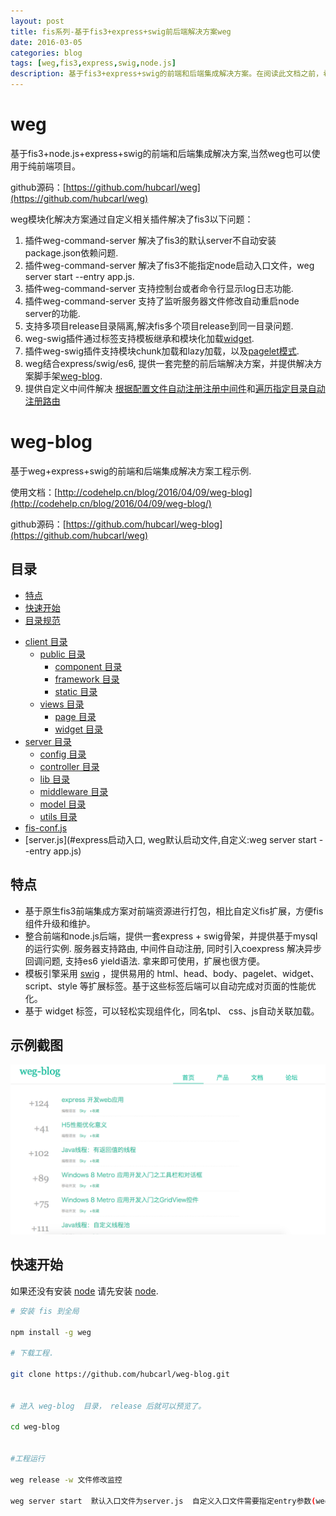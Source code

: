 ```yaml
---
layout: post
title: fis系列-基于fis3+express+swig前后端解决方案weg
date: 2016-03-05
categories: blog
tags: [weg,fis3,express,swig,node.js]
description: 基于fis3+express+swig的前端和后端集成解决方案。在阅读此文档之前，希望你最好对fis3、swig、express 、mysql有一定的了解。
---
```


# weg

基于fis3+node.js+express+swig的前端和后端集成解决方案,当然weg也可以使用于纯前端项目。

github源码：[https://github.com/hubcarl/weg](https://github.com/hubcarl/weg)

weg模块化解决方案通过自定义相关插件解决了fis3以下问题：

1. 插件weg-command-server 解决了fis3的默认server不自动安装package.json依赖问题.
2. 插件weg-command-server 解决了fis3不能指定node启动入口文件，weg server start --entry app.js.
3. 插件weg-command-server 支持控制台或者命令行显示log日志功能.
4. 插件weg-command-server 支持了监听服务器文件修改自动重启node server的功能.
5. 支持多项目release目录隔离,解决fis多个项目release到同一目录问题.
6. weg-swig插件通过标签支持模板继承和模块化加载[widget](http://codehelp.cn/blog/2016/03/19/weg-swig-widget/).
7. 插件weg-swig插件支持模块chunk加载和lazy加载，以及[pagelet模式](http://codehelp.cn/blog/2016/03/13/weg-swig-pagelet/).
8. weg结合express/swig/es6, 提供一套完整的前后端解决方案，并提供解决方案脚手架[weg-blog](https://github.com/hubcarl/weg).
9. 提供自定义中间件解决 [根据配置文件自动注册注册中间件](https://github.com/hubcarl/express-use-middleware)和[遍历指定目录自动注册路由](https://github.com/hubcarl/express-router-middleware)



# weg-blog

基于weg+express+swig的前端和后端集成解决方案工程示例.

使用文档：[http://codehelp.cn/blog/2016/04/09/weg-blog](http://codehelp.cn/blog/2016/04/09/weg-blog/)

github源码：[https://github.com/hubcarl/weg-blog](https://github.com/hubcarl/weg)

## 目录

* [特点](#特点)
* [快速开始](#快速开始)
* [目录规范](#目录规范)
 - [client 目录](#前端)
    - [public 目录](#page-目录)
        - [component 目录](#组件)
        - [framework 目录](#组件,不会被cmd)
        - [static 目录](#css／js／image公共静态资源)
    - [views 目录](#static-目录)
      - [page 目录](#页面模板)
      - [widget 目录](#组件)
 - [server 目录](#后端)
    - [config 目录](#服务器配置)
    - [controller 目录](#路由)
    - [lib 目录](#第三发组件或者组件扩展)
    - [middleware 目录](#中间件)
    - [model 目录](＃数据模型)
    - [utils 目录](＃工具类)
 - [fis-conf.js](#fis配置文件)
 - [server.js](#express启动入口, weg默认启动文件,自定义:weg server start --entry app.js)

## 特点

* 基于原生fis3前端集成方案对前端资源进行打包，相比自定义fis扩展，方便fis组件升级和维护。
* 整合前端和node.js后端，提供一套express + swig骨架，并提供基于mysql的运行实例. 服务器支持路由, 中间件自动注册, 同时引入coexpress 解决异步回调问题, 支持es6 yield语法.  拿来即可使用，扩展也很方便。
* 模板引擎采用 [swig](http://paularmstrong.github.io/swig/) ，提供易用的 html、head、body、pagelet、widget、script、style 等扩展标签。基于这些标签后端可以自动完成对页面的性能优化。
* 基于 widget 标签，可以轻松实现组件化，同名tpl、 css、js自动关联加载。


## 示例截图

 ![image](https://raw.githubusercontent.com/hubcarl/weg-blog/master/client/public/static/images/demo.png)


## 快速开始

如果还没有安装 [node](http://nodejs.org) 请先安装 [node](http://nodejs.org).

```bash
# 安装 fis 到全局

npm install -g weg

# 下载工程.

git clone https://github.com/hubcarl/weg-blog.git


# 进入 weg-blog  目录， release 后就可以预览了。

cd weg-blog


#工程运行

weg release -w 文件修改监控

weg server start  默认入口文件为server.js  自定义入口文件需要指定entry参数(weg server start --entry app.js)

 
